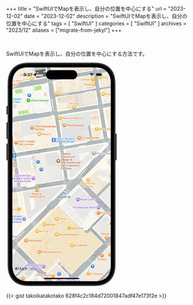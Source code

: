 +++
title = "SwiftUIでMapを表示し、自分の位置を中心にする"
url = "2023-12-02"
date = "2023-12-02"
description = "SwiftUIでMapを表示し、自分の位置を中心にする"
tags = [
  "SwiftUI"
]
categories = [
  "SwiftUI"
]
archives = "2023/12"
aliases = ["migrate-from-jekyl"]
+++

<br>

SwiftUIでMapを表示し、自分の位置を中心にする方法です。

<img src="2023-12-02.png" width="300px" alt="SwiftUIでMapを表示し、自分の位置を中心にする">

{{< gist takoikatakotako 628f4c2c184d72001847adf47e173f2e >}}
